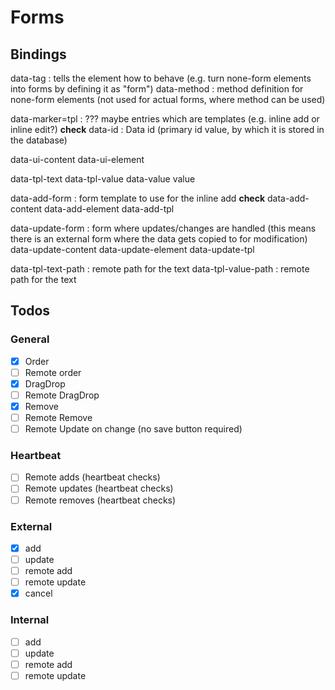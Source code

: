 # Forms

## Bindings

data-tag : tells the element how to behave (e.g. turn none-form elements into forms by defining it as "form")
data-method : method definition for none-form elements (not used for actual forms, where method can be used)

data-marker=tpl : ??? maybe entries which are templates (e.g. inline add or inline edit?) **check**
data-id : Data id (primary id value, by which it is stored in the database)

data-ui-content
data-ui-element

data-tpl-text
data-tpl-value
data-value
value

data-add-form : form template to use for the inline add **check**
data-add-content
data-add-element
data-add-tpl

data-update-form : form where updates/changes are handled (this means there is an external form where the data gets copied to for modification)
data-update-content
data-update-element
data-update-tpl

data-tpl-text-path : remote path for the text
data-tpl-value-path : remote path for the text


## Todos

### General
- [x] Order
- [ ] Remote order
- [x] DragDrop
- [ ] Remote DragDrop
- [x] Remove
- [ ] Remote Remove
- [ ] Remote Update on change (no save button required)

### Heartbeat
- [ ] Remote adds (heartbeat checks)
- [ ] Remote updates (heartbeat checks)
- [ ] Remote removes (heartbeat checks)

### External
- [x] add
- [ ] update
- [ ] remote add
- [ ] remote update
- [x] cancel

### Internal
- [ ] add
- [ ] update
- [ ] remote add
- [ ] remote update